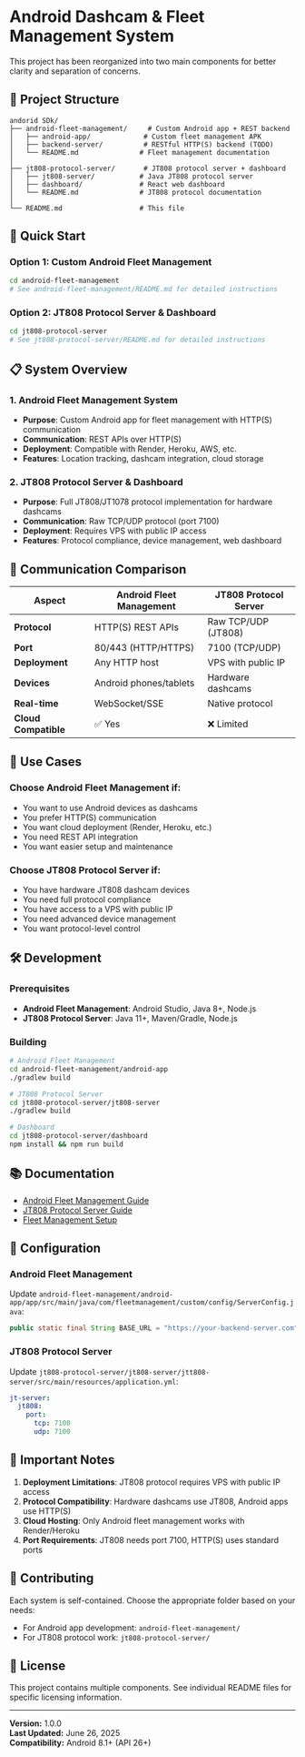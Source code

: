 # Android Dashcam & Fleet Management System

This project has been reorganized into two main components for better clarity and separation of concerns.

## 📁 Project Structure

```
andorid SDk/
├── android-fleet-management/     # Custom Android app + REST backend
│   ├── android-app/             # Custom fleet management APK
│   ├── backend-server/          # RESTful HTTP(S) backend (TODO)
│   └── README.md               # Fleet management documentation
│
├── jt808-protocol-server/       # JT808 protocol server + dashboard
│   ├── jt808-server/           # Java JT808 protocol server
│   ├── dashboard/              # React web dashboard
│   └── README.md               # JT808 protocol documentation
│
└── README.md                   # This file
```

## 🚀 Quick Start

### Option 1: Custom Android Fleet Management

```bash
cd android-fleet-management
# See android-fleet-management/README.md for detailed instructions
```

### Option 2: JT808 Protocol Server & Dashboard

```bash
cd jt808-protocol-server
# See jt808-protocol-server/README.md for detailed instructions
```

## 📋 System Overview

### 1. Android Fleet Management System

- **Purpose**: Custom Android app for fleet management with HTTP(S) communication
- **Communication**: REST APIs over HTTP(S)
- **Deployment**: Compatible with Render, Heroku, AWS, etc.
- **Features**: Location tracking, dashcam integration, cloud storage

### 2. JT808 Protocol Server & Dashboard

- **Purpose**: Full JT808/JT1078 protocol implementation for hardware dashcams
- **Communication**: Raw TCP/UDP protocol (port 7100)
- **Deployment**: Requires VPS with public IP access
- **Features**: Protocol compliance, device management, web dashboard

## 🔄 Communication Comparison

| Aspect               | Android Fleet Management | JT808 Protocol Server |
| -------------------- | ------------------------ | --------------------- |
| **Protocol**         | HTTP(S) REST APIs        | Raw TCP/UDP (JT808)   |
| **Port**             | 80/443 (HTTP/HTTPS)      | 7100 (TCP/UDP)        |
| **Deployment**       | Any HTTP host            | VPS with public IP    |
| **Devices**          | Android phones/tablets   | Hardware dashcams     |
| **Real-time**        | WebSocket/SSE            | Native protocol       |
| **Cloud Compatible** | ✅ Yes                   | ❌ Limited            |

## 🎯 Use Cases

### Choose Android Fleet Management if:

- You want to use Android devices as dashcams
- You prefer HTTP(S) communication
- You want cloud deployment (Render, Heroku, etc.)
- You need REST API integration
- You want easier setup and maintenance

### Choose JT808 Protocol Server if:

- You have hardware JT808 dashcam devices
- You need full protocol compliance
- You have access to a VPS with public IP
- You need advanced device management
- You want protocol-level control

## 🛠️ Development

### Prerequisites

- **Android Fleet Management**: Android Studio, Java 8+, Node.js
- **JT808 Protocol Server**: Java 11+, Maven/Gradle, Node.js

### Building

```bash
# Android Fleet Management
cd android-fleet-management/android-app
./gradlew build

# JT808 Protocol Server
cd jt808-protocol-server/jt808-server
./gradlew build

# Dashboard
cd jt808-protocol-server/dashboard
npm install && npm run build
```

## 📚 Documentation

- [Android Fleet Management Guide](android-fleet-management/README.md)
- [JT808 Protocol Server Guide](jt808-protocol-server/README.md)
- [Fleet Management Setup](android-fleet-management/FLEET_MANAGEMENT_SETUP.md)

## 🔧 Configuration

### Android Fleet Management

Update `android-fleet-management/android-app/app/src/main/java/com/fleetmanagement/custom/config/ServerConfig.java`:

```java
public static final String BASE_URL = "https://your-backend-server.com";
```

### JT808 Protocol Server

Update `jt808-protocol-server/jt808-server/jtt808-server/src/main/resources/application.yml`:

```yaml
jt-server:
  jt808:
    port:
      tcp: 7100
      udp: 7100
```

## 🚨 Important Notes

1. **Deployment Limitations**: JT808 protocol requires VPS with public IP access
2. **Protocol Compatibility**: Hardware dashcams use JT808, Android apps use HTTP(S)
3. **Cloud Hosting**: Only Android fleet management works with Render/Heroku
4. **Port Requirements**: JT808 needs port 7100, HTTP(S) uses standard ports

## 🤝 Contributing

Each system is self-contained. Choose the appropriate folder based on your needs:

- For Android app development: `android-fleet-management/`
- For JT808 protocol work: `jt808-protocol-server/`

## 📄 License

This project contains multiple components. See individual README files for specific licensing information.

---

**Version:** 1.0.0  
**Last Updated:** June 26, 2025  
**Compatibility:** Android 8.1+ (API 26+)
